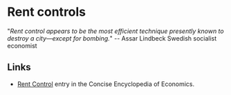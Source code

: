 Rent controls
=============

"*Rent control appears to be the most efficient technique presently known to destroy a city—except for bombing.*" --  Assar Lindbeck Swedish socialist economist

Links
-----

* [Rent Control](http://www.econlib.org/library/Enc/RentControl.html) entry in the Concise Encyclopedia of Economics.
